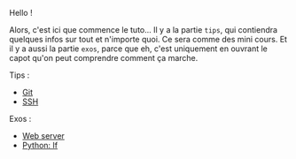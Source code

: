 Hello !

Alors, c'est ici que commence le tuto... Il y a la partie `tips`, qui
contiendra quelques infos sur tout et n'importe quoi. Ce sera comme des mini
cours. Et il y a aussi la partie `exos`, parce que eh, c'est uniquement en
ouvrant le capot qu'on peut comprendre comment ça marche.

Tips :

- [Git](/tips/git.md)
- [SSH](/tips/ssh.md)

Exos :

- [Web server](/web-server/README.md)
- [Python: If](/python/if/README.md)
